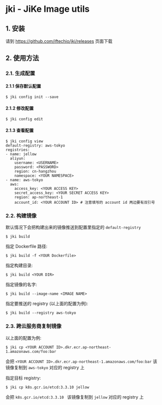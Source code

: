 # jki - JiKe Image utils

## 1. 安装

请到 https://github.com/iftechio/jki/releases 页面下载

## 2. 使用方法

### 2.1. 生成配置

#### 2.1.1 保存默认配置

```
$ jki config init --save
```

#### 2.1.2 修改配置

```
$ jki config edit
```

#### 2.1.3 查看配置

```
$ jki config view
default-registry: aws-tokyo
registries:
- name: jellow
  aliyun:
    username: <USERNAME>
    password: <PASSWORD>
    region: cn-hangzhou
    namespace: <YOUR NAMESPACE>
- name: aws-tokyo
  aws:
    access_key: <YOUR ACCESS KEY>
    secret_access_key: <YOUR SECRET ACCESS KEY>
    region: ap-northeast-1
    account_id: <YOUR ACCOUNT ID> # 注意填写的 account id 两边要有双引号
```

### 2.2. 构建镜像

默认情况下会把构建出来的镜像推送到配置里指定的 `default-registry`
```
$ jki build
```

指定 Dockerfile 路径:
```
$ jki build -f <YOUR Dockerfile>
```

指定构建目录:
```
$ jki build <YOUR DIR>
```

指定镜像的名字:
```
$ jki build --image-name <IMAGE NAME>
```

指定要推送的 registry (以上面的配置为例):
```
$ jki build --registry aws-tokyo
```

### 2.3. 跨云服务商复制镜像

以上面的配置为例:
```
$ jki cp <YOUR ACCOUNT ID>.dkr.ecr.ap-northeast-1.amazonaws.com/foo:bar
```
会把 `<YOUR ACCOUNT ID>.dkr.ecr.ap-northeast-1.amazonaws.com/foo:bar` 该镜像复制到 `aws-tokyo` 对应的 registry 上


指定目标 registry:
```
$ jki cp k8s.gcr.io/etcd:3.3.10 jellow
```
会把 `k8s.gcr.io/etcd:3.3.10 ` 该镜像复制到 `jellow` 对应的 registry 上
